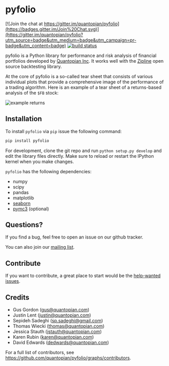 # pyfolio

[![Join the chat at https://gitter.im/quantopian/pyfolio](https://badges.gitter.im/Join%20Chat.svg)](https://gitter.im/quantopian/pyfolio?utm_source=badge&utm_medium=badge&utm_campaign=pr-badge&utm_content=badge)
[![build status](https://travis-ci.org/quantopian/pyfolio.png?branch=master)](https://travis-ci.org/quantopian/pyfolio)

pyfolio is a Python library for performance and risk analysis of
financial portfolios developed by
[Quantopian Inc](https://www.quantopian.com). It works well with the
[Zipline](http://zipline.io) open source backtesting library.

At the core of pyfolio is a so-called tear sheet that consists of
various individual plots that provide a comprehensive image of the
performance of a trading algorithm. Here is an example of a tear sheet of a returns-based analysis of the `$FB` stock:

![example returns](https://github.com/quantopian/pyfolio/raw/master/docs/example_returns.png "Example tear sheet about $FB stock")

## Installation

To install `pyfolio` via `pip` issue the following command:

```bash
pip install pyfolio
```

For development, clone the git repo and run `python setup.py develop`
and edit the library files directly. Make sure to reload or restart
the IPython kernel when you make changes.

`pyfolio` has the following dependencies:
 - numpy
 - scipy
 - pandas
 - matplotlib
 - [seaborn](https://github.com/mwaskom/seaborn)
 - [pymc3](https://github.com/pymc-devs/pymc3) (optional)

## Questions?

If you find a bug, feel free to open an issue on our github tracker.

You can also join our [mailing list](https://groups.google.com/forum/#!forum/pyfolio).

## Contribute

If you want to contribute, a great place to start would be the [help-wanted issues](https://github.com/quantopian/pyfolio/issues?q=is%3Aopen+is%3Aissue+label%3A%22help+wanted%22).

## Credits

* Gus Gordon (gus@quantopian.com)
* Justin Lent (justin@quantopian.com)
* Sepideh Sadeghi (sp.sadeghi@gmail.com)
* Thomas Wiecki (thomas@quantopian.com)
* Jessica Stauth (jstauth@quantopian.com)
* Karen Rubin (karen@quantopian.com)
* David Edwards (dedwards@quantopian.com)

For a full list of contributors, see https://github.com/quantopian/pyfolio/graphs/contributors.
